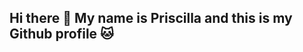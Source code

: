 ## Hi there 👋 My name is Priscilla and this is my Github profile 🐱

<!--
**fkasilva/fkasilva** is a ✨ _special_ ✨ repository because its `README.md` (this file) appears on your GitHub profile.

Here are some ideas to get you started:

- 🔭 I'm currently studying computer systems development (systemutvecklare) at Malmö University
- 🌱 I’m currently learning Java and Spring Boot
- 🤔 I’m looking for help with your Github profile!
- 💬 Ask me about Mexican food 🌮🫔
- 📫 How to reach me: [linkedin](https://www.linkedin.com/in/priscilla-wettlen/)
- 😄 Pronouns: She/Her
- ⚡ Fun fact: My maiden name is Silva, which in spanish sounds like "silbar" (to whisle). But I've never been able to whisle! 😝
-->
